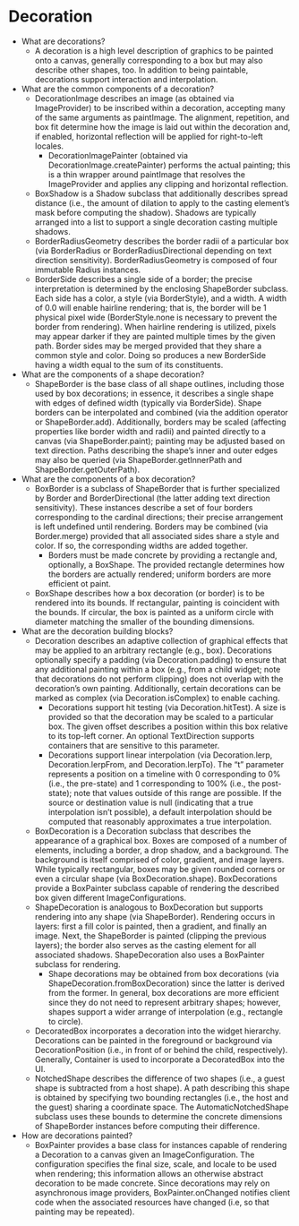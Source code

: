 # Decoration

* What are decorations?
  * A decoration is a high level description of graphics to be painted onto a canvas, generally corresponding to a box but may also describe other shapes, too. In addition to being paintable, decorations support interaction and interpolation.
* What are the common components of a decoration?
  * DecorationImage describes an image \(as obtained via ImageProvider\) to be inscribed within a decoration, accepting many of the same arguments as paintImage. The alignment, repetition, and box fit determine how the image is laid out within the decoration and, if enabled, horizontal reflection will be applied for right-to-left locales.
    * DecorationImagePainter \(obtained via DecorationImage.createPainter\) performs the actual painting; this is a thin wrapper around paintImage that resolves the ImageProvider and applies any clipping and horizontal reflection.
  * BoxShadow is a Shadow subclass that additionally describes spread distance \(i.e., the amount of dilation to apply to the casting element’s mask before computing the shadow\). Shadows are typically arranged into a list to support a single decoration casting multiple shadows.
  * BorderRadiusGeometry describes the border radii of a particular box \(via BorderRadius or BorderRadiusDirectional depending on text direction sensitivity\). BorderRadiusGeometry is composed of four immutable Radius instances.
  * BorderSide describes a single side of a border; the precise interpretation is determined by the enclosing ShapeBorder subclass. Each side has a color, a style \(via BorderStyle\), and a width. A width of 0.0 will enable hairline rendering; that is, the border will be 1 physical pixel wide \(BorderStyle.none is necessary to prevent the border from rendering\). When hairline rendering is utilized, pixels may appear darker if they are painted multiple times by the given path. Border sides may be merged provided that they share a common style and color. Doing so produces a new BorderSide having a width equal to the sum of its constituents.
* What are the components of a shape decoration?
  * ShapeBorder is the base class of all shape outlines, including those used by box decorations; in essence, it describes a single shape with edges of defined width \(typically via BorderSide\). Shape borders can be interpolated and combined \(via the addition operator or ShapeBorder.add\). Additionally, borders may be scaled \(affecting properties like border width and radii\) and painted directly to a canvas \(via ShapeBorder.paint\); painting may be adjusted based on text direction. Paths describing the shape’s inner and outer edges may also be queried \(via ShapeBorder.getInnerPath and ShapeBorder.getOuterPath\).
* What are the components of a box decoration?
  * BoxBorder is a subclass of ShapeBorder that is further specialized by Border and BorderDirectional \(the latter adding text direction sensitivity\). These instances describe a set of four borders corresponding to the cardinal directions; their precise arrangement is left undefined until rendering. Borders may be combined \(via Border.merge\) provided that all associated sides share a style and color. If so, the corresponding widths are added together.
    * Borders must be made concrete by providing a rectangle and, optionally, a BoxShape. The provided rectangle determines how the borders are actually rendered; uniform borders are more efficient ot paint.
  * BoxShape describes how a box decoration \(or border\) is to be rendered into its bounds. If rectangular, painting is coincident with the bounds. If circular, the box is painted as a uniform circle with diameter matching the smaller of the bounding dimensions.
* What are the decoration building blocks?
  * Decoration describes an adaptive collection of graphical effects that may be applied to an arbitrary rectangle \(e.g., box\). Decorations optionally specify a padding \(via Decoration.padding\) to ensure that any additional painting within a box \(e.g., from a child widget; note that decorations do not perform clipping\) does not overlap with the decoration’s own painting. Additionally, certain decorations can be marked as complex \(via Decoration.isComplex\) to enable caching.
    * Decorations support hit testing \(via Decoration.hitTest\). A size is provided so that the decoration may be scaled to a particular box. The given offset describes a position within this box relative to its top-left corner. An optional TextDirection supports containers that are sensitive to this parameter.
    * Decorations support linear interpolation \(via Decoration.lerp, Decoration.lerpFrom, and Decoration.lerpTo\). The “t” parameter represents a position on a timeline with 0 corresponding to 0% \(i.e., the pre-state\) and 1 corresponding to 100% \(i.e., the post-state\); note that values outside of this range are possible. If the source or destination value is null \(indicating that a true interpolation isn’t possible\), a default interpolation should be computed that reasonably approximates a true interpolation.
  * BoxDecoration is a Decoration subclass that describes the appearance of a graphical box. Boxes are composed of a number of elements, including a border, a drop shadow, and a background. The background is itself comprised of color, gradient, and image layers. While typically rectangular, boxes may be given rounded corners or even a circular shape \(via BoxDecoration.shape\). BoxDecorations provide a BoxPainter subclass capable of rendering the described box given different ImageConfigurations.
  * ShapeDecoration is analogous to BoxDecoration but supports rendering into any shape \(via ShapeBorder\). Rendering occurs in layers: first a fill color is painted, then a gradient, and finally an image. Next, the ShapeBorder is painted \(clipping the previous layers\); the border also serves as the casting element for all associated shadows. ShapeDecoration also uses a BoxPainter subclass for rendering.
    * Shape decorations may be obtained from box decorations \(via ShapeDecoration.fromBoxDecoration\) since the latter is derived from the former. In general, box decorations are more efficient since they do not need to represent arbitrary shapes; however, shapes support a wider arrange of interpolation \(e.g., rectangle to circle\).
  * DecoratedBox incorporates a decoration into the widget hierarchy. Decorations can be painted in the foreground or background via DecorationPosition \(i.e., in front of or behind the child, respectively\). Generally, Container is used to incorporate a DecoratedBox into the UI.
  * NotchedShape describes the difference of two shapes \(i.e., a guest shape is subtracted from a host shape\). A path describing this shape is obtained by specifying two bounding rectangles \(i.e., the host and the guest\) sharing a coordinate space. The AutomaticNotchedShape subclass uses these bounds to determine the concrete dimensions of ShapeBorder instances before computing their difference.
* How are decorations painted?
  * BoxPainter provides a base class for instances capable of rendering a Decoration to a canvas given an ImageConfiguration. The configuration specifies the final size, scale, and locale to be used when rendering; this information allows an otherwise abstract decoration to be made concrete. Since decorations may rely on asynchronous image providers, BoxPainter.onChanged notifies client code when the associated resources have changed \(i.e, so that painting may be repeated\).

